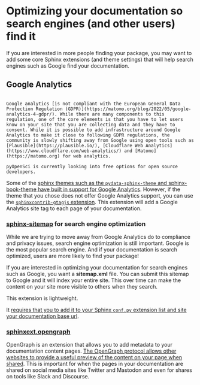 # Optimizing your documentation so search engines (and other users) find it

If you are interested in more people finding your package, you may want to
add some core Sphinx extensions (and theme settings) that will help search
engines such as Google find your documentation.

## Google Analytics

```{important}

Google analytics [is not compliant with the European General Data Protection Regulation (GDPR)](https://matomo.org/blog/2022/05/google-analytics-4-gdpr/). While there are many components to this regulation, one of the core elements is that you have to let users know on your site that you are collecting data and they have to consent. While it is possible to add infrastructure around Google Analytics to make it close to following GDPR regulations, the community is slowly shifting away from Google using open tools such as [Plausible](https://plausible.io/), [Cloudflare Web Analytics](https://www.cloudflare.com/web-analytics/) and [Matomo](https://matomo.org) for web analytics.

pyOpenSci is currently looking into free options for open source
developers.
```
Some of the [sphinx themes such as the `pydata-sphinx-theme` and
sphinx-book-theme have built in support for Google Analytics](https://pydata-sphinx-theme.readthedocs.io/en/latest/user_guide/analytics.html#google-analytics). However, if the theme that you chose does not offer
Google Analytics support, you can use the [`sphinxcontrib-gtagjs` extension](https://github.com/attakei/sphinxcontrib-gtagjs).
This extension will add a Google Analytics site tag to each page of your
documentation.

### [sphinx-sitemap](https://sphinx-sitemap.readthedocs.io/en/latest/index.html) for search engine optimization

While we are trying to move away from Google Analytics do
to compliance and privacy issues, search engine optimization
is still important. Google is the most popular search engine.
And if your documentation is search optimized, users are more
likely to find your package!

If you are interested in optimizing your documentation for
search engines such as Google, you want a **sitemap.xml** file.
You can submit this sitemap to Google and it will index your
entire site. This over time can make the content on your site
more visible to others when they search.

This extension is lightweight.

It [requires that you to add it to your Sphinx `conf.py` extension list and site your documentation base url](https://sphinx-sitemap.readthedocs.io/en/latest/getting-started.html).

### [sphinxext.opengraph](https://github.com/wpilibsuite/sphinxext-opengraph)

OpenGraph is an extension that allows you to add metadata to your documentation
content pages. [The OpenGraph protocol allows other websites to provide a
useful preview of the content on your page when shared](https://www.freecodecamp.org/news/what-is-open-graph-and-how-can-i-use-it-for-my-website/#heading-what-is-open-graph). This is important
for when the pages in your documentation are shared on social
media sites like Twitter and Mastodon and even for shares on
tools like Slack and Discourse.
